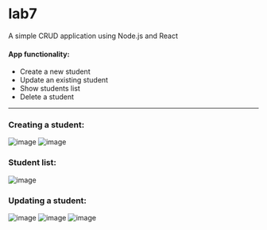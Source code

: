 # lab7
A simple CRUD application using Node.js and React

#### App functionality: 
* Create a new student
* Update an existing student
* Show students list 
* Delete a student
---------------
### Creating a student:
![image](https://user-images.githubusercontent.com/89539144/181392134-2904c163-3d64-41e6-bac5-f8a3da87efab.png)
![image](https://user-images.githubusercontent.com/89539144/181392164-017eb147-7469-4c63-be4b-ce01f3197776.png)

### Student list:
![image](https://user-images.githubusercontent.com/89539144/181392205-054989d2-fe21-44c3-abd3-0a046967794f.png)

### Updating a student:
![image](https://user-images.githubusercontent.com/89539144/181392248-fa5af371-f2f3-4be8-aafa-fdf2583fe602.png)
![image](https://user-images.githubusercontent.com/89539144/181392369-618cbe6e-d4e8-4549-b977-1ef106556467.png)
![image](https://user-images.githubusercontent.com/89539144/181392404-38404b2f-f981-4547-98a3-f8caab1de4c0.png)
